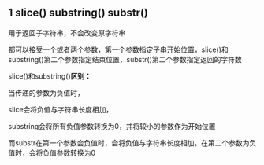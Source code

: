 ## 1 slice()  substring() substr()

用于返回子字符串，不会改变原字符串

都可以接受一个或者两个参数，第一个参数指定子串开始位置，slice()和substring()第二个参数指定结束位置，substr()第二个参数指定返回的字符数

slice()和substring()**区别：**

当传递的参数为负值时，

slice会将负值与字符串长度相加，

substring会将所有负值参数转换为0，并将较小的参数作为开始位置

而substr在第一个参数会负值时，会将负值与字符串长度相加，在第二个参数为负值时，会将负值参数转换为0

